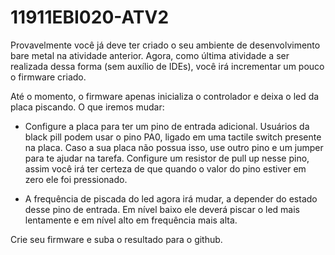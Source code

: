 # 11911EBI020-ATV2

Provavelmente você já deve ter criado o seu ambiente de desenvolvimento bare metal na atividade anterior. Agora, como última atividade a ser realizada dessa forma (sem auxílio de IDEs), você irá incrementar um pouco o firmware criado. 

Até o momento, o firmware apenas inicializa o controlador e deixa o led da placa piscando. O que iremos mudar:

* Configure a placa para ter um pino de entrada adicional. Usuários da black pill podem usar o pino PA0, ligado em uma tactile switch presente na placa. Caso a sua placa não possua isso, use outro pino e um jumper para te ajudar na tarefa. Configure um resistor de pull up nesse pino, assim você irá ter certeza de que quando o valor do pino estiver em zero ele foi pressionado.

* A frequência de piscada do led agora irá mudar, a depender do estado desse pino de entrada. Em nível baixo ele deverá piscar o led mais lentamente e em nível alto em frequência mais alta.

Crie seu firmware e suba o resultado para o github.